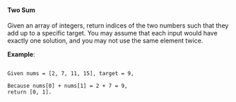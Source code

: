 #### Two Sum

Given an array of integers, return indices of the two numbers such that they
add up to a specific target. You may assume that each input would have exactly
one solution, and you may not use the same element twice.

**Example**:

<pre><code>
Given nums = [2, 7, 11, 15], target = 9,

Because nums[0] + nums[1] = 2 + 7 = 9,
return [0, 1].
</code></pre>
